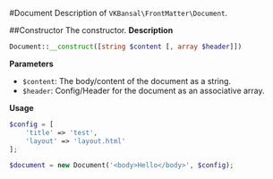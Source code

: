 ---
---
#Document
Description of `VKBansal\FrontMatter\Document`.

##Constructor
The constructor.
**Description**

```php
Document::__construct([string $content [, array $header]])
```

**Parameters**
- `$content`: The body/content of the document as a string.
- `$header`: Config/Header for the document as an associative array.

**Usage**

```php
$config = [
    'title' => 'test',
    'layout' => 'layout.html'
];

$document = new Document('<body>Hello</body>', $config);
```
